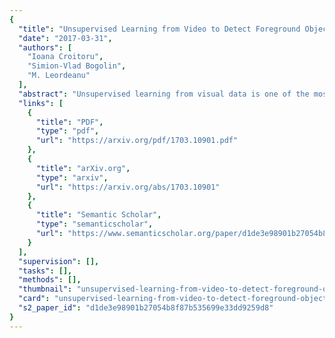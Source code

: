 ```yaml
---
{
  "title": "Unsupervised Learning from Video to Detect Foreground Objects in Single Images",
  "date": "2017-03-31",
  "authors": [
    "Ioana Croitoru",
    "Simion-Vlad Bogolin",
    "M. Leordeanu"
  ],
  "abstract": "Unsupervised learning from visual data is one of the most difficult challenges in computer vision. It is essential for understanding how visual recognition works. Learning from unsupervised input has an immense practical value, as huge quantities of unlabeled videos can be collected at low cost. Here we address the task of unsupervised learning to detect and segment foreground objects in single images. We achieve our goal by training a student pathway, consisting of a deep neural network that learns to predict, from a single input image, the output of a teacher pathway that performs unsupervised object discovery in video. Our approach is different from the published methods that perform unsupervised discovery in videos or in collections of images at test time. We move the unsupervised discovery phase during the training stage, while at test time we apply the standard feed-forward processing along the student pathway. This has a dual benefit: firstly, it allows, in principle, unlimited generalization possibilities during training, while remaining fast at testing. Secondly, the student not only becomes able to detect in single images significantly better than its unsupervised video discovery teacher, but it also achieves state of the art results on two current benchmarks, YouTube Objects and Object Discovery datasets. At test time, our system is two orders of magnitude faster than other previous methods.",
  "links": [
    {
      "title": "PDF",
      "type": "pdf",
      "url": "https://arxiv.org/pdf/1703.10901.pdf"
    },
    {
      "title": "arXiv.org",
      "type": "arxiv",
      "url": "https://arxiv.org/abs/1703.10901"
    },
    {
      "title": "Semantic Scholar",
      "type": "semanticscholar",
      "url": "https://www.semanticscholar.org/paper/d1de3e98901b27054b8f87b535699e33dd9259d8"
    }
  ],
  "supervision": [],
  "tasks": [],
  "methods": [],
  "thumbnail": "unsupervised-learning-from-video-to-detect-foreground-objects-in-single-images-thumb.jpg",
  "card": "unsupervised-learning-from-video-to-detect-foreground-objects-in-single-images-card.jpg",
  "s2_paper_id": "d1de3e98901b27054b8f87b535699e33dd9259d8"
}
---
```


